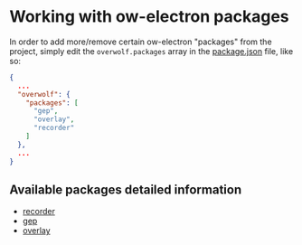 
# Working with ow-electron packages

In order to add more/remove certain ow-electron "packages" from the project, simply edit the `overwolf.packages` array in the [package.json](/package.json) file, like so:

```json
{
  ...
  "overwolf": {
    "packages": [
      "gep",
      "overlay",
      "recorder"
    ]
  },
  ...
}
```

## Available packages detailed information
* [recorder](./recorder/recorder.md)
* [gep](./gep/game-events-provider.md)
* [overlay](/overlay/overlay.md)
